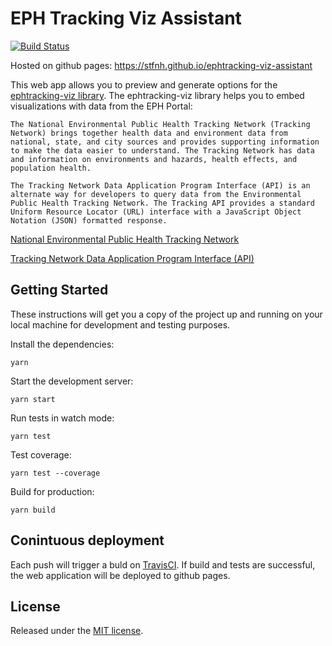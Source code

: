 # EPH Tracking Viz Assistant

[![Build Status](https://travis-ci.org/stfnh/ephtracking-viz-assistant.svg?branch=master)](https://travis-ci.org/stfnh/ephtracking-api-assistant) 

Hosted on github pages: https://stfnh.github.io/ephtracking-viz-assistant

This web app allows you to preview and generate options for the [ephtracking-viz library](https://github.com/stfnh/ephtracking-viz). The ephtracking-viz library helps you to embed visualizations with data from the EPH Portal:

```
The National Environmental Public Health Tracking Network (Tracking Network) brings together health data and environment data from national, state, and city sources and provides supporting information to make the data easier to understand. The Tracking Network has data and information on environments and hazards, health effects, and population health.

The Tracking Network Data Application Program Interface (API) is an alternate way for developers to query data from the Environmental Public Health Tracking Network. The Tracking API provides a standard Uniform Resource Locator (URL) interface with a JavaScript Object Notation (JSON) formatted response.
```

[National Environmental Public Health Tracking Network](https://ephtracking.cdc.gov)

[Tracking Network Data Application Program Interface (API)](https://ephtracking.cdc.gov/apihelp)

## Getting Started

These instructions will get you a copy of the project up and running on your local machine for development and testing purposes.

Install the dependencies:
```
yarn
```

Start the development server:
```
yarn start
```

Run tests in watch mode:
```
yarn test
```

Test coverage:
```
yarn test --coverage
```

Build for production:
```
yarn build
```

## Conintuous deployment

Each push will trigger a buld on [TravisCI](https://travis-ci.org/stfnh/ephtracking-api-assistant). If build and tests are successful, the web application will be deployed to github pages.


## License

 Released under the [MIT license](https://github.com/jgthms/bulma/blob/master/LICENSE).